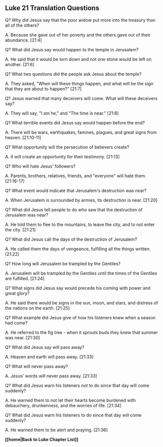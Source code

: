 ## Luke 21 Translation Questions ##

Q? Why did Jesus say that the poor widow put more into the treasury than all of the others?

A. Because she gave out of her poverty and the others gave out of their abundance. [21:4]

Q? What did Jesus say would happen to the temple in Jerusalem?

A. He said that it would be torn down and not one stone would be left on another. [21:6]

Q? What two questions did the people ask Jesus about the temple?

A. They asked, "When will these things happen, and what will be the sign that they are about to happen?" [21:7]

Q? Jesus warned that many deceivers will come. What will these deceivers say?

A. They will say, "I am he," and "The time is near." [21:8]

Q? What terrible events did Jesus say would happen before the end?

A. There will be wars, earthquakes, famines, plagues, and great signs from heaven. [21:10-11]

Q? What opportunity will the persecution of believers create?

A. It will create an opportunity for their testimony. [21:13]

Q? Who will hate Jesus' followers?

A. Parents, brothers, relatives, friends, and "everyone" will hate them. [21:16-17]

Q? What event would indicate that Jerusalem's destruction was near?

A. When Jerusalem is surrounded by armies, its destruction is near. [21:20]

Q? What did Jesus tell people to do who saw that the destruction of Jerusalem was near?

A. He told them to flee to the mountains, to leave the city, and to not enter the city. [21:21]

Q? What did Jesus call the days of the destruction of Jerusalem?

A. He called them the days of vengeance, fulfilling all the things written. [21:22]

Q? How long will Jerusalem be trampled by the Gentiles?

A. Jerusalem will be trampled by the Gentiles until the times of the Gentiles are fulfilled. [21:24]

Q? What signs did Jesus say would precede his coming with power and great glory?

A. He said there would be signs in the sun, moon, and stars, and distress of the nations on the earth. [21:25]

Q? What example did Jesus give of how his listeners knew when a season had come?

A. He referred to the fig tree - when it sprouts buds they knew that summer was near. [21:30]

Q? What did Jesus say will pass away?

A. Heaven and earth will pass away. [21:33]

Q? What will never pass away?

A. Jesus' words will never pass away. [21:33]

Q? What did Jesus warn his listeners _not_ to do since that day will come suddenly?

A. He warned them to not let their hearts become burdened with debauchery, drunkenness, and the worries of life. [21:34]

Q? What did Jesus warn his listeners to do since that day will come suddenly?

A. He warned them to be alert and praying. [21:36]

__[[home|Back to Luke Chapter List]]__

